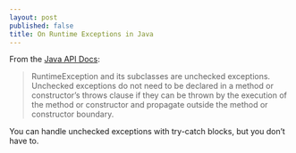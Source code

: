 ```yaml
---
layout: post
published: false
title: On Runtime Exceptions in Java
---
```

From the [Java API Docs](http://docs.oracle.com/javase/7/docs/api/java/lang/RuntimeException.html):

> RuntimeException and its subclasses are unchecked exceptions. Unchecked exceptions do not need to be declared in a method or constructor’s throws clause if they can be thrown by the execution of the method or constructor and propagate outside the method or constructor boundary.

You can handle unchecked exceptions with try-catch blocks, but you don’t have to.